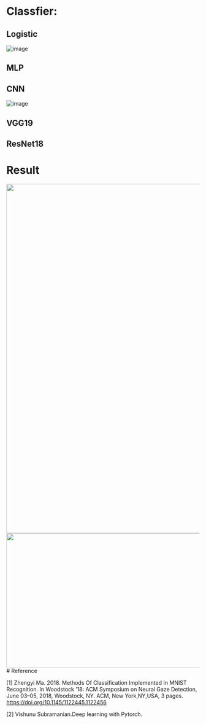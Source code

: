 # Classfier: 
## Logistic
![image](https://user-images.githubusercontent.com/86160178/122648539-5220a680-d15c-11eb-976b-d51d34a9c171.png)
## MLP
## CNN
![image](https://user-images.githubusercontent.com/86160178/122648601-8dbb7080-d15c-11eb-827b-27a5c50245f4.png)
## VGG19
## ResNet18
# Result
<div align=center><img width="1409" height="910" src="https://user-images.githubusercontent.com/86160178/122649300-cd378c00-d15f-11eb-939a-1ee193ac7f9d.png"/></div>

<div align=center><img width="1020" height="350" src="https://user-images.githubusercontent.com/86160178/122649238-834ea600-d15f-11eb-877b-e637e2adda40.png"/></div>
# Reference

[1] Zhengyi Ma. 2018. Methods Of Classification Implemented In MNIST Recognition. In Woodstock ’18: ACM Symposium on Neural
Gaze Detection, June 03–05, 2018, Woodstock, NY. ACM, New York,NY,USA, 3 pages. https://doi.org/10.1145/1122445.1122456

[2] Vishunu Subramanian.Deep learning with Pytorch.

